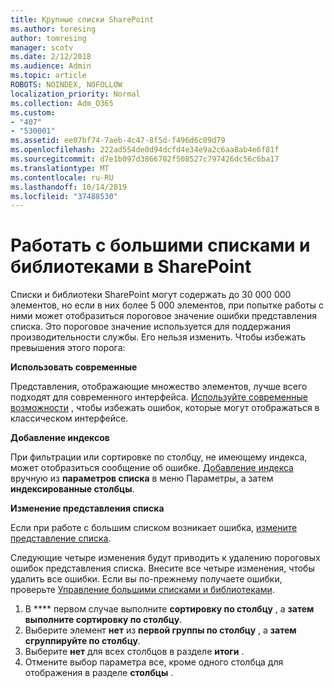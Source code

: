 ```yaml
---
title: Крупные списки SharePoint
ms.author: toresing
author: tomresing
manager: scotv
ms.date: 2/12/2018
ms.audience: Admin
ms.topic: article
ROBOTS: NOINDEX, NOFOLLOW
localization_priority: Normal
ms.collection: Adm_O365
ms.custom:
- "407"
- "530001"
ms.assetid: ee07bf74-7aeb-4c47-8f5d-f496d6c09d79
ms.openlocfilehash: 222ad554de0d94dcfd4e34e9a2c6aa8ab4e6f81f
ms.sourcegitcommit: d7e1b097d3866782f508527c797426dc56c6ba17
ms.translationtype: MT
ms.contentlocale: ru-RU
ms.lasthandoff: 10/14/2019
ms.locfileid: "37488530"
---
```

# <a name="work-with-large-lists-and-libraries-in-sharepoint"></a>Работать с большими списками и библиотеками в SharePoint

Списки и библиотеки SharePoint могут содержать до 30 000 000 элементов, но если в них более 5 000 элементов, при попытке работы с ними может отобразиться пороговое значение ошибки представления списка. Это пороговое значение используется для поддержания производительности службы. Его нельзя изменить. Чтобы избежать превышения этого порога:

**Использовать современные**

Представления, отображающие множество элементов, лучше всего подходят для современного интерфейса. [Используйте современные возможности](https://support.office.com/article/66dac24b-4177-4775-bf50-3d267318caa9) , чтобы избежать ошибок, которые могут отображаться в классическом интерфейсе.

**Добавление индексов**

При фильтрации или сортировке по столбцу, не имеющему индекса, может отобразиться сообщение об ошибке. [Добавление индекса](https://support.office.com/article/f3f00554-b7dc-44d1-a2ed-d477eac463b0) вручную из **параметров списка** в меню Параметры, а затем **индексированные столбцы**.

**Изменение представления списка**

Если при работе с большим списком возникает ошибка, [измените представление списка](https://support.office.com/article/15916903-e79a-423f-b4e2-02d37e1ff372).

Следующие четыре изменения будут приводить к удалению пороговых ошибок представления списка. Внесите все четыре изменения, чтобы удалить все ошибки. Если вы по-прежнему получаете ошибки, проверьте [Управление большими списками и библиотеками](https://support.office.com/article/B8588DAE-9387-48C2-9248-C24122F07C59).

1. В **** первом случае выполните **сортировку по столбцу** , а **затем выполните сортировку по столбцу**.
2. Выберите элемент **нет** из **первой группы по столбцу** , а **затем сгруппируйте по столбцу**.
3. Выберите **нет** для всех столбцов в разделе **итоги** .
4. Отмените выбор параметра все, кроме одного столбца для отображения в разделе **столбцы** .

